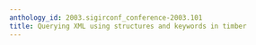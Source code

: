 ```yaml
---
anthology_id: 2003.sigirconf_conference-2003.101
title: Querying XML using structures and keywords in timber
---
```

